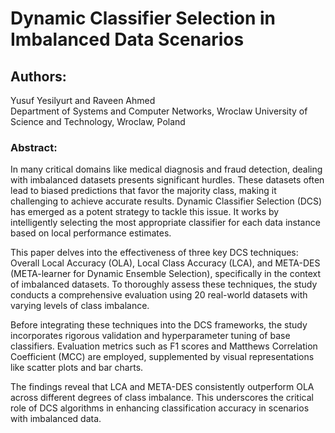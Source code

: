 # Dynamic Classifier Selection in Imbalanced Data Scenarios

## Authors: 
Yusuf Yesilyurt and Raveen Ahmed\
Department of Systems and Computer Networks, Wroclaw University of Science and Technology, Wroclaw, Poland

### Abstract:
In many critical domains like medical diagnosis and fraud detection, dealing with imbalanced datasets presents significant hurdles. These datasets often lead to biased predictions that favor the majority class, making it challenging to achieve accurate results. Dynamic Classifier Selection (DCS) has emerged as a potent strategy to tackle this issue. It works by intelligently selecting the most appropriate classifier for each data instance based on local performance estimates.

This paper delves into the effectiveness of three key DCS techniques: Overall Local Accuracy (OLA), Local Class Accuracy (LCA), and META-DES (META-learner for Dynamic Ensemble Selection), specifically in the context of imbalanced datasets. To thoroughly assess these techniques, the study conducts a comprehensive evaluation using 20 real-world datasets with varying levels of class imbalance.

Before integrating these techniques into the DCS frameworks, the study incorporates rigorous validation and hyperparameter tuning of base classifiers. Evaluation metrics such as F1 scores and Matthews Correlation Coefficient (MCC) are employed, supplemented by visual representations like scatter plots and bar charts.

The findings reveal that LCA and META-DES consistently outperform OLA across different degrees of class imbalance. This underscores the critical role of DCS algorithms in enhancing classification accuracy in scenarios with imbalanced data.
